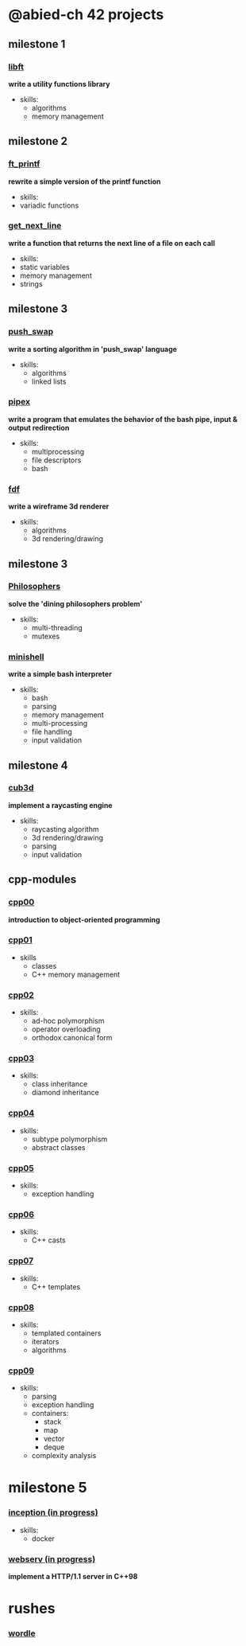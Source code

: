 # @abied-ch 42 projects
## milestone 1
### [libft](https://github.com/42-projects-abied-ch/libft)
**write a utility functions library**
* skills: 
  * algorithms
  * memory management
## milestone 2
### [ft_printf](https://github.com/42-projects-abied-ch/ft_printf) 
**rewrite a simple version of the printf function**
* skills:
 * variadic functions
### [get_next_line](https://github.com/42-projects-abied-ch/get_next_line)
**write a function that returns the next line of a file on each call**
* skills:
 * static variables
 * memory management
 * strings
## milestone 3
### [push_swap](https://github.com/42-projects-abied-ch/push_swap)
**write a sorting algorithm in 'push_swap' language**
* skills:
  * algorithms
  * linked lists
### [pipex](https://github.com/42-projects-abied-ch/pipex)
**write a program that emulates the behavior of the bash pipe, input & output redirection**
* skills:
  * multiprocessing
  * file descriptors
  * bash
### [fdf](https://github.com/42-projects-abied-ch/fdf)
**write a wireframe 3d renderer**
* skills:
  * algorithms
  * 3d rendering/drawing
## milestone 3
### [Philosophers](https://github.com/42-projects-abied-ch/Philosophers)
**solve the 'dining philosophers problem'**
* skills:
   * multi-threading
   * mutexes
### [minishell](https://github.com/42-projects-abied-ch/minishell)
**write a simple bash interpreter**
* skills:
   * bash
   * parsing
   * memory management
   * multi-processing
   * file handling
   * input validation
## milestone 4
### [cub3d](https://github.com/42-projects-abied-ch/cub3d)
**implement a raycasting engine**
* skills:
   * raycasting algorithm
   * 3d rendering/drawing
   * parsing
   * input validation
## cpp-modules
### [cpp00](https://github.com/42-projects-abied-ch/cpp-modules/cpp00)
**introduction to object-oriented programming**
### [cpp01](https://github.com/42-projects-abied-ch/cpp-modules/cpp01)
* skills
   * classes
   * C++ memory management
### [cpp02](https://github.com/42-projects-abied-ch/cpp-modules/cpp02)
* skills:
   * ad-hoc polymorphism
   * operator overloading
   * orthodox canonical form
### [cpp03](https://github.com/42-projects-abied-ch/cpp-modules/cpp03)
* skills:
   * class inheritance
   * diamond inheritance
### [cpp04](https://github.com/42-projects-abied-ch/cpp-modules/cpp04)
* skills:
   * subtype polymorphism
   * abstract classes
### [cpp05](https://github.com/42-projects-abied-ch/cpp-modules/cpp05)
* skills:
   * exception handling
### [cpp06](https://github.com/42-projects-abied-ch/cpp-modules/cpp06)
* skills:
   * C++ casts
### [cpp07](https://github.com/42-projects-abied-ch/cpp-modules/cpp07)
* skills:
   * C++ templates
### [cpp08](https://github.com/42-projects-abied-ch/cpp-modules/cpp08)
* skills:
   * templated containers
   * iterators
   * algorithms
### [cpp09](https://github.com/42-projects-abied-ch/cpp-modules/cpp09)
* skills:
   * parsing
   * exception handling
   * containers:
      * stack
      * map
      * vector
      * deque
   * complexity analysis
# milestone 5
### [inception (in progress)](https://github.com/42-projects-abied-ch/inception)
* skills:
   * docker
### [webserv (in progress)](https://github.com/42-projects-abied-ch/webserv)
**implement a HTTP/1.1 server in C++98**
# rushes
### [wordle](https://github.com/42-projects-abied-ch/wordle)
